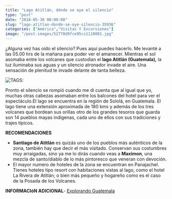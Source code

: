 ```yaml
---
title: "Lago Atitlán, dónde se oye el silencio"
type: "post"
date: "2018-05-30 00:00:00"
slug: "lago-atitlan-donde-se-oye-silencio-35936"
categories: ["América","Visitas Y Excursiones"]
image: "/post-images/52778d9fce95cs1110001.jpg"
---
```


¿Alguna vez has oído el silencio? Pues aquí puedes hacerlo. Me levanté a las 05.00 hrs de la mañana para poder ver el amanecer. Mientras el sol asomaba entre los volcanes que custodian el **lago Atitlán (Guatemala),** la luz iluminaba sus aguas y un silencio atronador invade el aire. Una sensación de plenitud te invade delante de tanta belleza.  
  
![ TAGS:](/post-images/52778d9fce95cs1110001.jpg "colores mayas by Luis Roberto Lainez")  
  
Pronto el silencio se rompió cuando me di cuenta que al igual que yo, muchas otras cabezas asomaban entre los balcones del hotel para ver el espectáculo.El lago se encuentra en la región de Sololá, en Guatemala. El lago tiene una extensión aproximada de 180 kms y además de los tres volcanes que bordean sus orillas otro de los grandes tesoros que guarda son 14 pueblos mayas indígenas, cada uno de ellos con sus tradiciones y trajes típicos.  
  
**RECOMENDACIONES**

- **Santiago de Atitlán** es quizás uno de los pueblos más auténticos de la zona, también hay que decir el más visitado. Conservan sus costumbres muy arraigadas, sino ya me lo dirás cuando veas a **Maximon**, una mezcla de santo/diablo de lo más pintoresco que veneran con devoción.
- El mayor numero de hoteles de la zona se encuentran en Panajachel. Tienes hoteles tipo resort con habitaciones vistas al lago, como el hotel La Rivera de Atitlán; o bien más pequeño y hogareño como es el caso de la Posada de los Volcanes.

**INFORMACIóN ADICIONAL**- [ Explorando Guatemala](http://xplorandoguatemala.com/Viajando/07-07-2013-Lugares-turisticos-de-Guatemala.htm)
